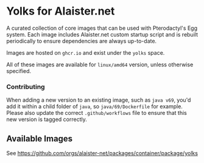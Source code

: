 # Yolks for Alaister.net

A curated collection of core images that can be used with Pterodactyl's Egg system. Each image includes Alaister.net
custom startup script and is rebuilt periodically to ensure dependencies are always up-to-date.

Images are hosted on `ghcr.io` and exist under the `yolks` space.

All of these images are available for `linux/amd64` version, unless otherwise specified.

### Contributing

When adding a new version to an existing image, such as `java v69`, you'd add it within a child folder of `java`, so
`java/69/Dockerfile` for example. Please also update the correct `.github/workflows` file to ensure that this new version
is tagged correctly.

## Available Images
See https://github.com/orgs/alaister-net/packages/container/package/yolks
